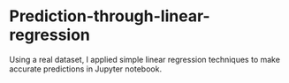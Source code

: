 # Prediction-through-linear-regression
Using a real dataset, I applied simple linear regression techniques to make accurate predictions in Jupyter notebook.
